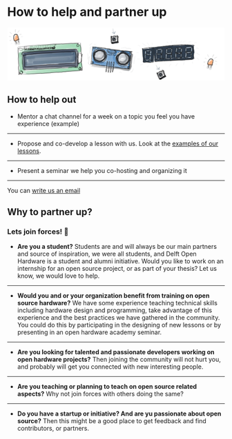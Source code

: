 # How to help and partner up
![hardware illustration](img/jpg/banner_01.jpg)
## How to help out
- Mentor a chat channel for a week on a topic you feel you have experience (example)
---
- Propose and co-develop a lesson with us. Look at the [examples of our lessons](./07_Sample_Lessons.md).
---
- Present a seminar we help you co-hosting and organizing it
---

You can [write us an email](./05_Organizers.md)

## Why to partner up?
### Lets join forces! 💪
- **Are you a student?** Students are and will always be our main partners and source of inspiration, we were all students, and Delft Open Hardware is a student and alumni initiative. Would you like to work on an internship for an open source project, or as part of your thesis? Let us know, we would love to help.

---
- **Would you and or your organization benefit from training on open source hardware?** We have some experience teaching technical skills including hardware design and programming, take advantage of this experience and the best practices we have gathered in the community. You could do this by participating in the designing of new lessons or by presenting in an open hardware academy seminar.
---

- **Are you looking for talented and passionate developers working on open hardware projects?** Then joining the community will not hurt you, and probably will get you connected with new interesting people.

---
- **Are you teaching or planning to teach on open source related aspects?** Why not join forces with others doing the same?

---
- **Do you have a startup or initiative? And are yu passionate about open source?** Then this might be a good place to get feedback and find contributors, or partners.

